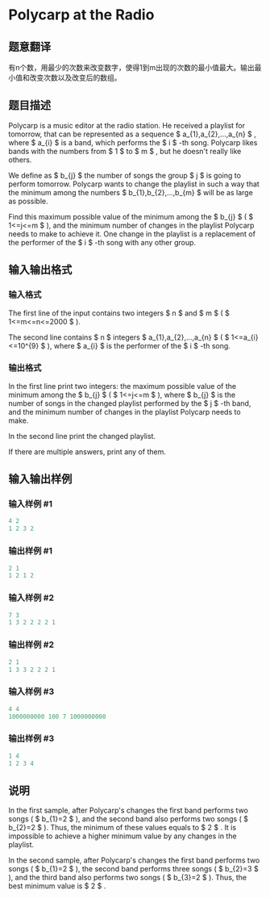 # Polycarp at the Radio

## 题意翻译

有n个数，用最少的次数来改变数字，使得1到m出现的次数的最小值最大。输出最小值和改变次数以及改变后的数组。

## 题目描述

Polycarp is a music editor at the radio station. He received a playlist for tomorrow, that can be represented as a sequence $ a_{1},a_{2},...,a_{n} $ , where $ a_{i} $ is a band, which performs the $ i $ -th song. Polycarp likes bands with the numbers from $ 1 $ to $ m $ , but he doesn't really like others.

We define as $ b_{j} $ the number of songs the group $ j $ is going to perform tomorrow. Polycarp wants to change the playlist in such a way that the minimum among the numbers $ b_{1},b_{2},...,b_{m} $ will be as large as possible.

Find this maximum possible value of the minimum among the $ b_{j} $ ( $ 1<=j<=m $ ), and the minimum number of changes in the playlist Polycarp needs to make to achieve it. One change in the playlist is a replacement of the performer of the $ i $ -th song with any other group.

## 输入输出格式

### 输入格式

The first line of the input contains two integers $ n $ and $ m $ ( $ 1<=m<=n<=2000 $ ).

The second line contains $ n $ integers $ a_{1},a_{2},...,a_{n} $ ( $ 1<=a_{i}<=10^{9} $ ), where $ a_{i} $ is the performer of the $ i $ -th song.

### 输出格式

In the first line print two integers: the maximum possible value of the minimum among the $ b_{j} $ ( $ 1<=j<=m $ ), where $ b_{j} $ is the number of songs in the changed playlist performed by the $ j $ -th band, and the minimum number of changes in the playlist Polycarp needs to make.

In the second line print the changed playlist.

If there are multiple answers, print any of them.

## 输入输出样例

### 输入样例 #1

```cpp
4 2
1 2 3 2

```
### 输出样例 #1

```cpp
2 1
1 2 1 2 

```
### 输入样例 #2

```cpp
7 3
1 3 2 2 2 2 1

```
### 输出样例 #2

```cpp
2 1
1 3 3 2 2 2 1 

```
### 输入样例 #3

```cpp
4 4
1000000000 100 7 1000000000

```
### 输出样例 #3

```cpp
1 4
1 2 3 4 

```
## 说明

In the first sample, after Polycarp's changes the first band performs two songs ( $ b_{1}=2 $ ), and the second band also performs two songs ( $ b_{2}=2 $ ). Thus, the minimum of these values equals to $ 2 $ . It is impossible to achieve a higher minimum value by any changes in the playlist.

In the second sample, after Polycarp's changes the first band performs two songs ( $ b_{1}=2 $ ), the second band performs three songs ( $ b_{2}=3 $ ), and the third band also performs two songs ( $ b_{3}=2 $ ). Thus, the best minimum value is $ 2 $ .

